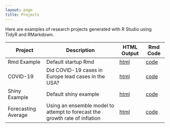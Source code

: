 ```yaml
---
layout: page
title: Projects
---
```


Here are examples of research projects generated with R Studio using TidyR and RMarkdown.

Project | Description | HTML Output | Rmd Code
--- | --- | --- | ---
Rmd Example | Default startup Rmd | [html](https://paulmbeaumont.github.io/RmdExample/) | [code](https://github.com/paulmbeaumont/RmdExample)
COVID-19 | Did COVID-19 cases in Europe lead cases in the USA? | [html](https://paulmbeaumont.github.io/CovidData/) | [code](https://github.com/paulmbeaumont/CovidData)
Shiny Example | Default shiny example | [html](https://datadogs87.shinyapps.io/shinyExample) | [code](https://github.com/datadogs87/shinyExample)
Forecasting Average | Using an ensemble model to attempt to forecast the growth rate of inflation | [html](https://github.com/CarlosBello16/CarlosBello16.github.io/blob/main/ForecastingAverage.html) | [code](https://github.com/CarlosBello16/CarlosBello16.github.io/blob/main/ForecastingAverage.Rmd)
